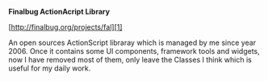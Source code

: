 **Finalbug ActionAcript Library**

[http://finalbug.org/projects/fal][1]

An open sources ActionScript libraray which is managed by me since year 2006. Once it contains some UI components, framework tools and widgets, now I have removed most of them, only leave the Classes I think which is useful for my daily work.

[1]:http://finalbug.org/projects/fal
